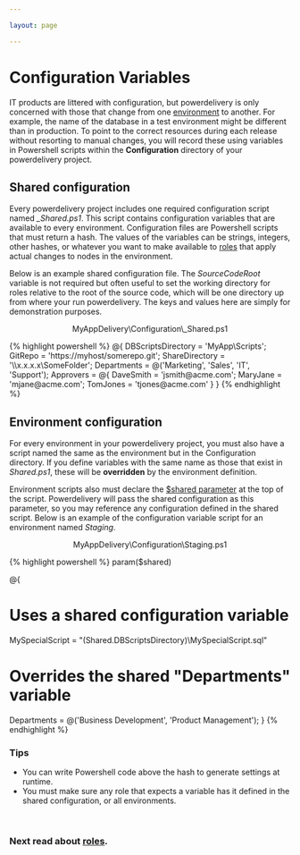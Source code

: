 ```yaml
---

layout: page

---
```


# Configuration Variables

IT products are littered with configuration, but powerdelivery is only concerned with those that change from one [environment](environments.html) to another. For example, the name of the database in a test environment might be different than in production. To point to the correct resources during each release without resorting to manual changes, you will record these using variables in Powershell scripts within the **Configuration** directory of your powerdelivery project.

## Shared configuration

Every powerdelivery project includes one required configuration script named *_Shared.ps1*. This script contains configuration variables that are available to every environment. Configuration files are Powershell scripts that must return a hash. The values of the variables can be strings, integers, other hashes, or whatever you want to make available to [roles](roles.html) that apply actual changes to nodes in the environment.

Below is an example shared configuration file. The *SourceCodeRoot* variable is not required but often useful to set the working directory for roles relative to the root of the source code, which will be one directory up from where your run powerdelivery. The keys and values here are simply for demonstration purposes.

<p class="small" align="center">MyAppDelivery\Configuration\_Shared.ps1</p>
<div class="row">
	<div class="col-sm-8">
{% highlight powershell %}
@{
  DBScriptsDirectory = 'MyApp\Scripts';
  GitRepo = 'https://myhost/somerepo.git';
  ShareDirectory = '\\x.x.x.x\SomeFolder';
  Departments = @('Marketing', 'Sales', 'IT', 'Support');
  Approvers = @{
    DaveSmith = 'jsmith@acme.com';
    MaryJane = 'mjane@acme.com';
    TomJones = 'tjones@acme.com'
  }
}
{% endhighlight %}
	</div>
</div>

## Environment configuration

For every environment in your powerdelivery project, you must also have a script named the same as the environment but in the Configuration directory. If you define variables with the same name as those that exist in *Shared.ps1*, these will be **overridden** by the environment definition.

Environment scripts also must declare the [$shared parameter](reference.html#shared_parameter) at the top of the script. Powerdelivery will pass the shared configuration as this parameter, so you may reference any configuration defined in the shared script. Below is an example of the configuration variable script for an environment named *Staging*.

<p class="small" align="center">MyAppDelivery\Configuration\Staging.ps1</p>
<div class="row">
	<div class="col-sm-8">
{% highlight powershell %}
param($shared)

@{
  # Uses a shared configuration variable
  MySpecialScript = "$($Shared.DBScriptsDirectory)\MySpecialScript.sql"

  # Overrides the shared "Departments" variable
  Departments = @('Business Development', 'Product Management');
}
{% endhighlight %}
	</div>
</div>

### Tips

* You can write Powershell code above the hash to generate settings at runtime.
* You must make sure any role that expects a variable has it defined in the shared configuration, or all environments.

<br />

### Next read about [roles](roles.html).